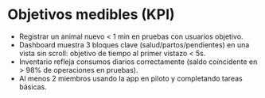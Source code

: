 # Objetivos medibles (KPI)

- Registrar un animal nuevo < 1 min en pruebas con usuarios objetivo.
- Dashboard muestra 3 bloques clave (salud/partos/pendientes) en una vista sin scroll: objetivo de tiempo al primer vistazo < 5s.
- Inventario refleja consumos diarios correctamente (saldo coincidente en > 98% de operaciones en pruebas).
- Al menos 2 miembros usando la app en piloto y completando tareas básicas.
